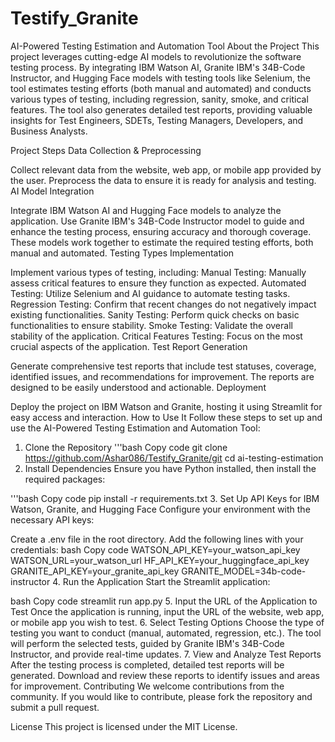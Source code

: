 # Testify_Granite
AI-Powered Testing Estimation and Automation Tool
About the Project
This project leverages cutting-edge AI models to revolutionize the software testing process. By integrating IBM Watson AI, Granite IBM's 34B-Code Instructor, and Hugging Face models with testing tools like Selenium, the tool estimates testing efforts (both manual and automated) and conducts various types of testing, including regression, sanity, smoke, and critical features. The tool also generates detailed test reports, providing valuable insights for Test Engineers, SDETs, Testing Managers, Developers, and Business Analysts.

Project Steps
Data Collection & Preprocessing

Collect relevant data from the website, web app, or mobile app provided by the user.
Preprocess the data to ensure it is ready for analysis and testing.
AI Model Integration

Integrate IBM Watson AI and Hugging Face models to analyze the application.
Use Granite IBM's 34B-Code Instructor model to guide and enhance the testing process, ensuring accuracy and thorough coverage.
These models work together to estimate the required testing efforts, both manual and automated.
Testing Types Implementation

Implement various types of testing, including:
Manual Testing: Manually assess critical features to ensure they function as expected.
Automated Testing: Utilize Selenium and AI guidance to automate testing tasks.
Regression Testing: Confirm that recent changes do not negatively impact existing functionalities.
Sanity Testing: Perform quick checks on basic functionalities to ensure stability.
Smoke Testing: Validate the overall stability of the application.
Critical Features Testing: Focus on the most crucial aspects of the application.
Test Report Generation

Generate comprehensive test reports that include test statuses, coverage, identified issues, and recommendations for improvement.
The reports are designed to be easily understood and actionable.
Deployment

Deploy the project on IBM Watson and Granite, hosting it using Streamlit for easy access and interaction.
How to Use It
Follow these steps to set up and use the AI-Powered Testing Estimation and Automation Tool:

1. Clone the Repository
'''bash
Copy code
git clone https://github.com/Ashar086/Testify_Granite/git
cd ai-testing-estimation
3. Install Dependencies
Ensure you have Python installed, then install the required packages:

'''bash
Copy code
pip install -r requirements.txt
3. Set Up API Keys for IBM Watson, Granite, and Hugging Face
Configure your environment with the necessary API keys:

Create a .env file in the root directory.
Add the following lines with your credentials:
bash
Copy code
WATSON_API_KEY=your_watson_api_key
WATSON_URL=your_watson_url
HF_API_KEY=your_huggingface_api_key
GRANITE_API_KEY=your_granite_api_key
GRANITE_MODEL=34b-code-instructor
4. Run the Application
Start the Streamlit application:

bash
Copy code
streamlit run app.py
5. Input the URL of the Application to Test
Once the application is running, input the URL of the website, web app, or mobile app you wish to test.
6. Select Testing Options
Choose the type of testing you want to conduct (manual, automated, regression, etc.).
The tool will perform the selected tests, guided by Granite IBM's 34B-Code Instructor, and provide real-time updates.
7. View and Analyze Test Reports
After the testing process is completed, detailed test reports will be generated.
Download and review these reports to identify issues and areas for improvement.
Contributing
We welcome contributions from the community. If you would like to contribute, please fork the repository and submit a pull request.

License
This project is licensed under the MIT License.

